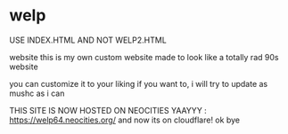 # welp
USE INDEX.HTML AND NOT WELP2.HTML


website
this is my own custom website made to look like a totally rad 90s website

you can customize it to your liking if you want to, i will try to update as mushc as i can

THIS SITE IS NOW HOSTED ON NEOCITIES YAAYYY : https://welp64.neocities.org/ 
and now its on cloudflare!
ok bye
